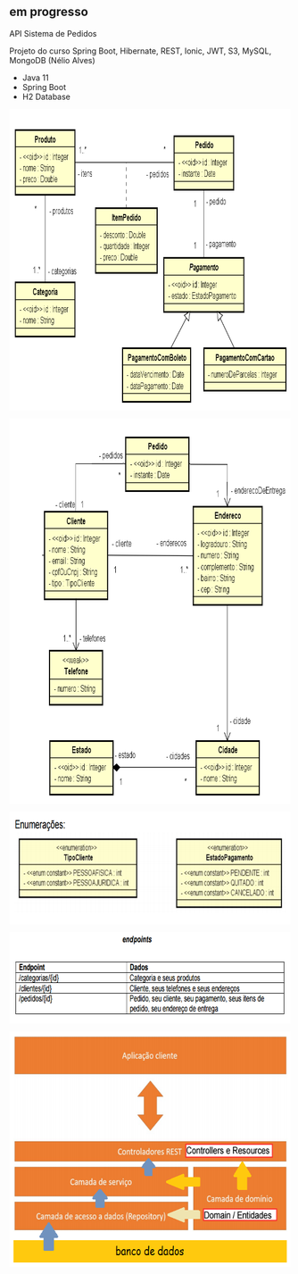 ## em progresso

API Sistema de Pedidos

Projeto do curso Spring Boot, Hibernate, REST, Ionic, JWT, S3, MySQL, MongoDB (Nélio Alves)

- Java 11
- Spring Boot
- H2 Database

<p align="center">
        <a href="https://www.linkedin.com/in/all-an/">
        <img align="center" width="830" height="540"  src="/img/diagrama-de-classes-parte1.png" />
</a>
</p>

<p align="center">
        <a href="https://www.linkedin.com/in/all-an/">
        <img align="center" width="782" height="691"  src="/img/diagrama-de-classes-parte2.png" />
</a>
</p>

<p align="center">
        <a href="https://www.linkedin.com/in/all-an/">
        <img align="center" width="746" height="202"  src="/img/diagrama-de-classes-parte3.png" />
</a>
</p>

<p align="center">
        <a href="https://www.linkedin.com/in/all-an/">
        <img align="center" width="728" height="164"  src="/img/endpoints.png" />
</a>
</p>

<p align="center">
        <a href="https://www.linkedin.com/in/all-an/">
        <img align="center" width="617" height="422"  src="/img/camadas.png" />
</a>
</p>
